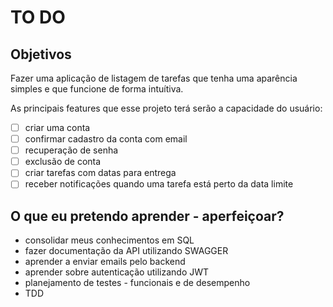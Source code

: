 # TO DO 

## Objetivos

Fazer uma aplicação de listagem de tarefas que tenha uma aparência simples e que funcione de forma intuítiva. 

As principais features que esse projeto terá serão a capacidade do usuário: 

- [ ] criar uma conta
- [ ] confirmar cadastro da conta com email
- [ ] recuperação de senha
- [ ] exclusão de conta
- [ ] criar tarefas com datas para entrega
- [ ] receber notificações quando uma tarefa está perto da data limite

## O que eu pretendo aprender - aperfeiçoar? 

* consolidar meus conhecimentos em SQL
* fazer documentação da API utilizando SWAGGER
* aprender a enviar emails pelo backend
* aprender sobre autenticação utilizando JWT
* planejamento de testes - funcionais e de desempenho
* TDD